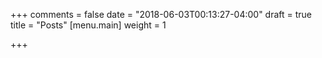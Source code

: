 +++
comments = false
date = "2018-06-03T00:13:27-04:00"
draft = true
title = "Posts"
[menu.main]
weight = 1

+++
